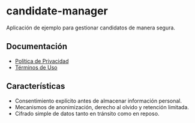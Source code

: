 # candidate-manager

Aplicación de ejemplo para gestionar candidatos de manera segura.

## Documentación

- [Política de Privacidad](docs/PRIVACY_POLICY.md)
- [Términos de Uso](docs/TERMS_OF_USE.md)

## Características

- Consentimiento explícito antes de almacenar información personal.
- Mecanismos de anonimización, derecho al olvido y retención limitada.
- Cifrado simple de datos tanto en tránsito como en reposo.
